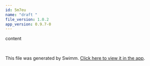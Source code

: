 ```yaml
---
id: 5m7eu
name: "draft "
file_version: 1.0.2
app_version: 0.9.7-0
---
```


content






<br/>

This file was generated by Swimm. [Click here to view it in the app](http://localhost:5000/repos/Z2l0aHViJTNBJTNBbW9kLXByb2dyZXNzaW9uLXN5c3RlbSUzQSUzQW1hb3pTd2ltbQ==/docs/5m7eu).